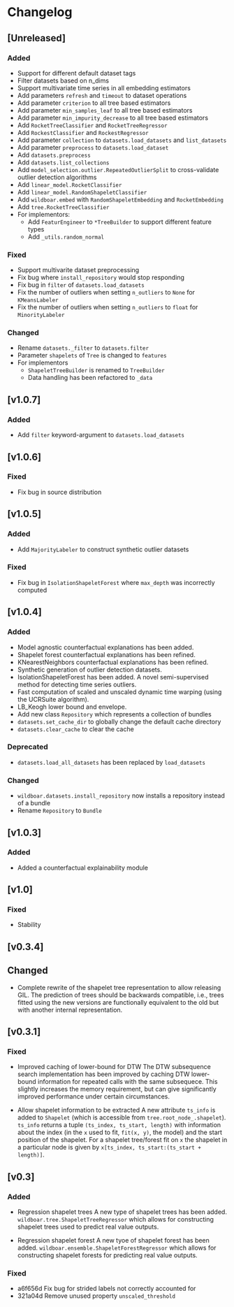 # Changelog

## [Unreleased]

### Added
* Support for different default dataset tags 
* Filter datasets based on n_dims
* Support multivariate time series in all embedding estimators
* Add parameters `refresh` and `timeout` to dataset operations
* Add parameter `criterion` to all tree based estimators
* Add parameter `min_samples_leaf` to all tree based estimators
* Add parameter `min_impurity_decrease` to all tree based estimators
* Add `RocketTreeClassifier` and `RocketTreeRegressor`
* Add `RockestClassifier` and `RockestRegressor`
* Add parameter `collection` to `datasets.load_datasets` and `list_datasets`
* Add parameter `preprocess` to `datasets.load_dataset`
* Add `datasets.preprocess`
* Add `datasets.list_collections`
* Add `model_selection.outlier.RepeatedOutlierSplit` to cross-validate
  outlier detection algorithms
* Add `linear_model.RocketClassifier`
* Add `linear_model.RandomShapeletClassifier`
* Add `wildboar.embed` with `RandomShapeletEmbedding` and `RocketEmbedding`
* Add `tree.RocketTreeClassifier`
* For implementors:
  * Add `FeaturEngineer` to `*TreeBuilder` to support different
    feature types
  * Add `_utils.random_normal`

### Fixed
* Support multivarite dataset preprocessing
* Fix bug where `install_repository` would stop responding
* Fix bug in `filter` of `datasets.load_datasets`
* Fix the number of outliers when setting `n_outliers` to `None` for
  `KMeansLabeler`
* Fix the number of outliers when setting `n_outliers` to `float` for
  `MinorityLabeler`

### Changed
* Rename `datasets._filter` to `datasets.filter`
* Parameter `shapelets` of `Tree` is changed to `features`
* For implementors
  * `ShapeletTreeBuilder` is renamed to `TreeBuilder`
  * Data handling has been refactored to `_data`

## [v1.0.7]

### Added

* Add `filter` keyword-argument to `datasets.load_datasets`

## [v1.0.6]

### Fixed

* Fix bug in source distribution

## [v1.0.5]

### Added

* Add `MajorityLabeler` to construct synthetic outlier datasets

### Fixed

* Fix bug in `IsolationShapeletForest` where `max_depth` was incorrectly computed

## [v1.0.4]

### Added
* Model agnostic counterfactual explanations has been added.
* Shapelet forest counterfactual explanations has been refined.
* KNearestNeighbors counterfactual explanations has been refined.
* Synthetic generation of outlier detection datasets.
* IsolationShapeletForest has been added. A novel semi-supervised method for detecting
  time series outliers.
* Fast computation of scaled and unscaled dynamic time warping (using the UCRSuite algorithm).
* LB_Keogh lower bound and envelope.
* Add new class `Repository` which represents a collection of bundles
* `datasets.set_cache_dir` to globally change the default cache directory
* `datasets.clear_cache` to clear the cache

### Deprecated

* `datasets.load_all_datasets` has been replaced by `load_datasets`

### Changed

* `wildboar.datasets.install_repository` now installs a repository instead of a bundle
* Rename `Repository` to `Bundle`

## [v1.0.3]

### Added

* Added a counterfactual explainability module

## [v1.0]

### Fixed

* Stability

## [v0.3.4]

## Changed

* Complete rewrite of the shapelet tree representation to allow releasing GIL.
  The prediction of trees should be backwards compatible, i.e., trees fitted using
  the new versions are functionally equivalent to the old but with another internal
  representation.

## [v0.3.1]

### Fixed

* Improved caching of lower-bound for DTW 
  The DTW subsequence search implementation has been improved by caching
  DTW lower-bound information for repeated calls with the same
  subsequece. This slightly increases the memory requirement, but can
  give significantly improved performance under certain circumstances.
 
* Allow shapelet information to be extracted 
  A new attribute `ts_info` is added to `Shapelet` (which is accessible 
  from `tree.root_node_.shapelet`). `ts_info` returns a tuple
  `(ts_index, ts_start, length)` with information about the index (in 
  the `x` used to fit, `fit(x, y)`, the model) and the start position of 
  the shapelet. For a shapelet tree/forest fit on `x` the shapelet in a 
  particular node is given by `x[ts_index, ts_start:(ts_start + length)]`.
  
## [v0.3]

### Added
* Regression shapelet trees 
  A new type of shapelet trees has been added. 
  `wildboar.tree.ShapeletTreeRegressor` which allows for constructing shapelet
  trees used to predict real value outputs.

* Regression shapelet forest
  A new tyoe of shapelet forest has been added. 
  `wildboar.ensemble.ShapeletForestRegressor` which allows for constructing
  shapelet forests for predicting real value outputs.

### Fixed

 * a6f656d Fix bug for strided labels not correctly accounted for
 * 321a04d Remove unused property `unscaled_threshold`
